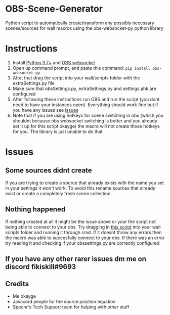 # OBS-Scene-Generator
Python script to automatically create/transform any possibly necessary scenes/sources for wall macros using the obs-websocket-py python library
# Instructions
1) Install [Python 3.7+](https://www.python.org/downloads/) and [OBS websocket](https://obsproject.com/forum/resources/obs-websocket-remote-control-obs-studio-from-websockets.466/)
2) Open up command prompt, and paste this command: `pip install obs-websocket-py`
3) Aftet that drag the script into your wall/scripts folder with the extraSettings.py file
4) Make sure that obsSettings.py, extraSettings.py and settings.ahk are configured
5) After following these instructions run OBS and run the script (you dont need to have your instances open). Everything should work fine but if you have any issues see [issues](#Issues)
6) Note that if you are using hotkeys for scene switching in obs (which you shouldnt because obs websocket switching is better and you already set it up for this script okayge) the macro will not create those hotkeys for you. The library is just unable to do that
# Issues
## Some sources didnt create
If you are trying to create a source that already exists with the name you set in your settings it won't work. To avoid this rename sources that already exist or create a completely fresh scene collection
## Nothing happened
If nothing created at all it might be the issue above or your the script not being able to connect to your obs. Try dragging in [this script](https://cdn.discordapp.com/attachments/979162301582155856/980354974372495370/wstest.py) into your wall scripts folder and running it through cmd. If it doesnt throw any errors then the macro was able to succesfully connect to your obs. If there was an error try reading it and checking if your obssettings.py are correctly configured
## If you have any other rarer issues dm me on discord fikiskill#9693
## Credits

- Me okayge
- Javacord people for the source position equation
- Specnr's Tech Support team for helping with other stuff

